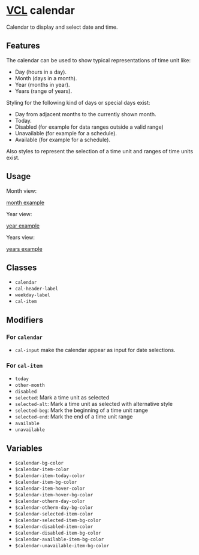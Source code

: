 # [VCL](https://vcl.github.io/) calendar

Calendar to display and select date and time.

## Features

The calendar can be used to show typical representations of time unit like:

- Day (hours in a day).
- Month (days in a month).
- Year (months in year).
- Years (range of years).

Styling for the following kind of days or special days exist:

- Day from adjacent months to the currently shown month.
- Today.
- Disabled (for example for data ranges outside a valid range)
- Unavailable (for example for a schedule).
- Available (for example for a schedule).

Also styles to represent the selection of a time unit and ranges of time units
exist.

## Usage

Month view:

[month example](/demo/example-month.html)

Year view:

[year example](/demo/example-year.html)

Years view:

[years example](/demo/example-years.html)

## Classes

- `calendar`
- `cal-header-label`
- `weekday-label`
- `cal-item`

## Modifiers

### For `calendar`

- `cal-input` make the calendar appear as input for date selections.

### For `cal-item`

- `today`
- `other-month`
- `disabled`
- `selected`: Mark a time unit as selected
- `selected-alt`: Mark a time unit as selected with alternative style
- `selected-beg`: Mark the beginning of a time unit range
- `selected-end`: Mark the end of a time unit range
- `available`
- `unavailable`

## Variables

- `$calendar-bg-color`
- `$calendar-item-color`
- `$calendar-item-today-color`
- `$calendar-item-bg-color`
- `$calendar-item-hover-color`
- `$calendar-item-hover-bg-color`
- `$calendar-otherm-day-color`
- `$calendar-otherm-day-bg-color`
- `$calendar-selected-item-color`
- `$calendar-selected-item-bg-color`
- `$calendar-disabled-item-color`
- `$calendar-disabled-item-bg-color`
- `$calendar-available-item-bg-color`
- `$calendar-unavailable-item-bg-color`
